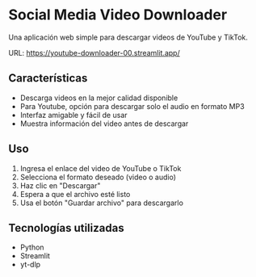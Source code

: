 # Social Media Video Downloader

Una aplicación web simple para descargar videos de YouTube y TikTok.

URL: https://youtube-downloader-00.streamlit.app/

## Características
- Descarga videos en la mejor calidad disponible
- Para Youtube, opción para descargar solo el audio en formato MP3
- Interfaz amigable y fácil de usar
- Muestra información del video antes de descargar

## Uso
1. Ingresa el enlace del video de YouTube o TikTok
2. Selecciona el formato deseado (video o audio)
3. Haz clic en "Descargar"
4. Espera a que el archivo esté listo
5. Usa el botón "Guardar archivo" para descargarlo

## Tecnologías utilizadas
- Python
- Streamlit
- yt-dlp
